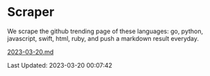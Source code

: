 # Scraper

We scrape the github trending page of these languages: go, python, javascript, swift, html, ruby, and push a markdown result everyday.

[2023-03-20.md](https://github.com/henson/Scraper/blob/master/2023-03-20.md)

Last Updated: 2023-03-20 00:07:42